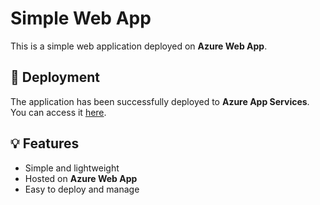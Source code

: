 # Simple Web App

This is a simple web application deployed on **Azure Web App**.

## 🚀 Deployment
The application has been successfully deployed to **Azure App Services**. You can access it [here](https://professional-calculator-app.azurewebsites.net/).

## 💡 Features
- Simple and lightweight
- Hosted on **Azure Web App**
- Easy to deploy and manage
